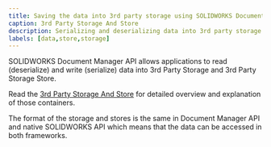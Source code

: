 ```yaml
---
title: Saving the data into 3rd party storage using SOLIDWORKS Document Manager API
caption: 3rd Party Storage And Store
description: Serializing and deserializing data into 3rd party storage and store using SOLIDWORKS Document Manager API
labels: [data,store,storage]
---
```

SOLIDWORKS Document Manager API allows applications to read (deserialize) and write (serialize) data into 3rd Party Storage and 3rd Party Storage Store.

Read the [3rd Party Storage And Store](/docs/codestack/solidworks-api/data-storage/third-party/) for detailed overview and explanation of those containers.

The format of the storage and stores is the same in Document Manager API and native SOLIDWORKS API which means that the data can be accessed in both frameworks.